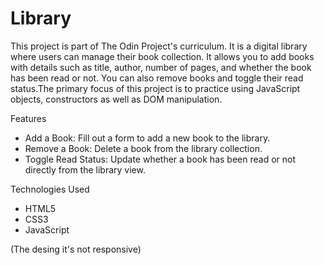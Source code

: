 # Library

This project is part of The Odin Project's curriculum. It is a digital library where users can manage their book collection. It allows you to add books with details such as title, author, number of pages, and whether the book has been read or not. You can also remove books and toggle their read status.The primary focus of this project is to practice using JavaScript objects, constructors as well as DOM manipulation.

Features
- Add a Book: Fill out a form to add a new book to the library.
- Remove a Book: Delete a book from the library collection.
- Toggle Read Status: Update whether a book has been read or not directly from the library view.

Technologies Used

- HTML5
- CSS3
- JavaScript 

(The desing it's not responsive)
